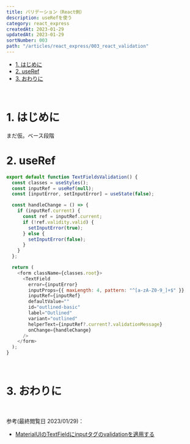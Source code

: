 ```yaml
---
title: バリデーション（React側）
description: useRefを使う
category: react_express
createdAt: 2023-01-29
updatedAt: 2023-01-29
sortNumber: 003
path: "/articles/react_express/003_react_validation"
---
```


<nuxt-content-wrapper>

- [1. はじめに](#1-はじめに)
- [2. useRef](#2-useref)
- [3. おわりに](#3-おわりに)

<br>

# 1. はじめに
まだ仮。ベース段階
<br>

# 2. useRef

```js
export default function TextFieldsValidation() {
  const classes = useStyles();
  const inputRef = useRef(null);
  const [inputError, setInputError] = useState(false);

  const handleChange = () => {
    if (inputRef.current) {
      const ref = inputRef.current;
      if (!ref.validity.valid) {
        setInputError(true);
      } else {
        setInputError(false);
      }
    }
  };

  return (
    <form className={classes.root}>
      <TextField
        error={inputError}
        inputProps={{ maxLength: 4, pattern: "^[a-zA-Z0-9_]+$" }}
        inputRef={inputRef}
        defaultValue=""
        id="outlined-basic"
        label="Outlined"
        variant="outlined"
        helperText={inputRef?.current?.validationMessage}
        onChange={handleChange}
      />
    </form>
  );
}


```

<br>

# 3. おわりに


<br>

参考(最終閲覧日 2023/01/29)：
- [MaterialUIのTextFieldにinputタグのvalidationを適用する](https://zenn.dev/enish/articles/5cc332d3eeb1a7)

<br>

</nuxt-content-wrapper>
